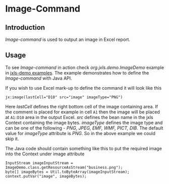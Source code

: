 Image-Command
==============

Introduction
------------

*Image-command* is used to output an image in Excel report.

Usage
-----
To see *Image-command* in action check *org.jxls.demo.ImageDemo* example in [jxls-demo examples](https://bitbucket.org/leonate/jxls-demo).
The example demonstrates how to define the *Image-command* with Java API.
 
If you wish to use Excel mark-up to define the command it will look like this

    jx:image(lastCell="D10" src="image" imageType="PNG")
    
Here *lastCell* defines the right bottom cell of the image containing area. 
If the comment is placed for example in cell `A1` then the image will be placed at `A1:D10` area in the output Excel.
*src* defines the bean name in the jxls Context containing the image bytes.
*imageType* defines the image type and can be one of the following - *PNG, JPEG, EMF, WMF, PICT, DIB*.
The default value for *imageType* attribute is *PNG*. So in the above example we could skip it.

The Java code should contain something like this to put the required image into the Context under image attribute

    InputStream imageInputStream = ImageDemo.class.getResourceAsStream("business.png");
    byte[] imageBytes = Util.toByteArray(imageInputStream);
    context.putVar("image", imageBytes);
    